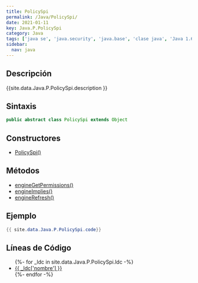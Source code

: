 ```yaml
---
title: PolicySpi
permalink: /Java/PolicySpi/
date: 2021-01-11
key: Java.P.PolicySpi
category: Java
tags: ['java se', 'java.security', 'java.base', 'clase java', 'Java 1.6']
sidebar: 
  nav: java
---
```


## Descripción
{{site.data.Java.P.PolicySpi.description }}

## Sintaxis
~~~java
public abstract class PolicySpi extends Object
~~~

## Constructores
* [PolicySpi()](/Java/PolicySpi/PolicySpi/)

## Métodos
* [engineGetPermissions()](/Java/PolicySpi/engineGetPermissions)
* [engineImplies()](/Java/PolicySpi/engineImplies)
* [engineRefresh()](/Java/PolicySpi/engineRefresh)

## Ejemplo
~~~java
{{ site.data.Java.P.PolicySpi.code}}
~~~

## Líneas de Código
<ul>
{%- for _ldc in site.data.Java.P.PolicySpi.ldc -%}
   <li>
       <a href="{{_ldc['url'] }}">{{ _ldc['nombre'] }}</a>
   </li>
{%- endfor -%}
</ul>
